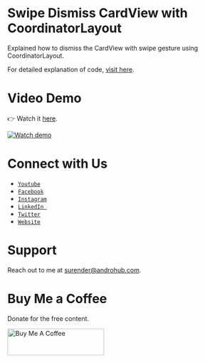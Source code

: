 # Swipe Dismiss CardView with CoordinatorLayout
Explained how to dismiss the CardView with swipe gesture using CoordinatorLayout. 

For detailed explanation of code, [visit here](http://www.androhub.com/swipe-dismiss-cardview-with-coordinator-layout/).

# Video Demo
👉 Watch it <a href="https://youtu.be/hKNGn8-2gvA">here</a>.
<br>

[![Watch demo](http://i3.ytimg.com/vi/hKNGn8-2gvA/hqdefault.jpg)](https://youtu.be/hKNGn8-2gvA)

# Connect with Us
- <a href="https://www.youtube.com/channel/@Androhub" target="_blank">`Youtube`</a>
- <a href="https://www.facebook.com/androhubtutorial/" target="_blank">`Facebook`</a>
- <a href="https://www.instagram.com/androhub_tutorial" target="_blank">`Instagram`</a>
- <a href="https://www.linkedin.com/in/surender-kumar-681472a8?originalSubdomain=in" target="_blank">`LinkedIn `</a>
- <a href="https://twitter.com/sonusurender0/" target="_blank">`Twitter`</a>
- <a href="http://www.androhub.com/" target="_blank">`Website`</a>

# Support
Reach out to me at surender@androhub.com.

# Buy Me a Coffee
Donate for the free content.

<a href="https://www.buymeacoffee.com/androhub" target="_blank"><img src="https://cdn.buymeacoffee.com/buttons/v2/default-yellow.png" alt="Buy Me A Coffee" style="height: 60px !important;width: 217px !important;" ></a>
